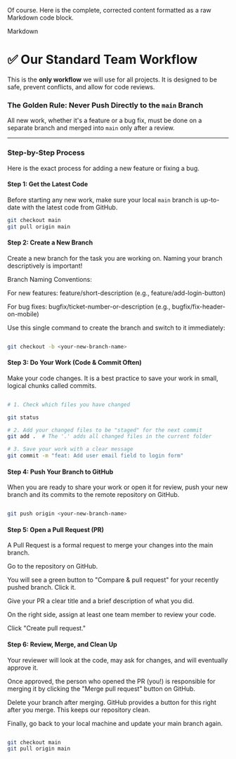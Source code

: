 Of course. Here is the complete, corrected content formatted as a raw Markdown code block.

Markdown

# ✅ Our Standard Team Workflow

This is the **only workflow** we will use for all projects. It is designed to be safe, prevent conflicts, and allow for code reviews.

### The Golden Rule: Never Push Directly to the `main` Branch

All new work, whether it's a feature or a bug fix, must be done on a separate branch and merged into `main` only after a review.

---

### Step-by-Step Process

Here is the exact process for adding a new feature or fixing a bug.

#### Step 1: Get the Latest Code

Before starting any new work, make sure your local `main` branch is up-to-date with the latest code from GitHub.

```bash
git checkout main
git pull origin main
```

#### Step 2: Create a New Branch

Create a new branch for the task you are working on. Naming your branch descriptively is important!

Branch Naming Conventions:

For new features: feature/short-description (e.g., feature/add-login-button)

For bug fixes: bugfix/ticket-number-or-description (e.g., bugfix/fix-header-on-mobile)

Use this single command to create the branch and switch to it immediately:

```bash

git checkout -b <your-new-branch-name>

```

#### Step 3: Do Your Work (Code & Commit Often)

Make your code changes. It is a best practice to save your work in small, logical chunks called commits.

```bash

# 1. Check which files you have changed

git status

# 2. Add your changed files to be "staged" for the next commit
git add .  # The '.' adds all changed files in the current folder

# 3. Save your work with a clear message
git commit -m "feat: Add user email field to login form"
```

#### Step 4: Push Your Branch to GitHub

When you are ready to share your work or open it for review, push your new branch and its commits to the remote repository on GitHub.

```bash

git push origin <your-new-branch-name>

```

#### Step 5: Open a Pull Request (PR)

A Pull Request is a formal request to merge your changes into the main branch.

Go to the repository on GitHub.

You will see a green button to "Compare & pull request" for your recently pushed branch. Click it.

Give your PR a clear title and a brief description of what you did.

On the right side, assign at least one team member to review your code.

Click "Create pull request."

#### Step 6: Review, Merge, and Clean Up

Your reviewer will look at the code, may ask for changes, and will eventually approve it.

Once approved, the person who opened the PR (you!) is responsible for merging it by clicking the "Merge pull request" button on GitHub.

Delete your branch after merging. GitHub provides a button for this right after you merge. This keeps our repository clean.

Finally, go back to your local machine and update your main branch again.

```bash

git checkout main
git pull origin main

```
